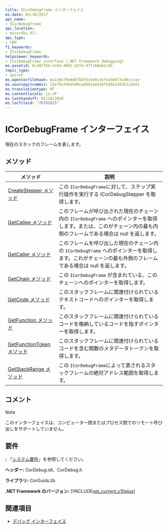 ```yaml
---
title: ICorDebugFrame インターフェイス
ms.date: 03/30/2017
api_name:
- ICorDebugFrame
api_location:
- mscordbi.dll
api_type:
- COM
f1_keywords:
- ICorDebugFrame
helpviewer_keywords:
- ICorDebugFrame interface [.NET Framework debugging]
ms.assetid: 0c48f764-3c64-4602-b2f4-4ffc60eb2c65
topic_type:
- apiref
ms.openlocfilehash: ba138e79e0d6fb6f9c5e9c3efe3466f3c88cccae
ms.sourcegitcommit: 13e79efdbd589cad6b1de634f5d6b1262b12ab01
ms.translationtype: MT
ms.contentlocale: ja-JP
ms.lasthandoff: 01/28/2020
ms.locfileid: "76782615"
---
```

# <a name="icordebugframe-interface"></a>ICorDebugFrame インターフェイス

現在のスタックのフレームを表します。  
  
## <a name="methods"></a>メソッド  
  
|メソッド|説明|  
|------------|-----------------|  
|[CreateStepper メソッド](icordebugframe-createstepper-method.md)|この `ICorDebugFrame`に対して、ステップ実行操作を実行する ICorDebugStepper を取得します。|  
|[GetCallee メソッド](icordebugframe-getcallee-method.md)|このフレームが呼び出された現在のチェーン内の `ICorDebugFrame` へのポインターを取得します。または、このがチェーン内の最も内側のフレームである場合は null を返します。|  
|[GetCaller メソッド](icordebugframe-getcaller-method.md)|このフレームを呼び出した現在のチェーン内の `ICorDebugFrame` へのポインターを取得します。これがチェーンの最も外側のフレームである場合は null を返します。|  
|[GetChain メソッド](icordebugframe-getchain-method.md)|この `ICorDebugFrame` が含まれている、このチェーンへのポインターを取得します。|  
|[GetCode メソッド](icordebugframe-getcode-method.md)|このスタックフレームに関連付けられているテキストコードへのポインターを取得します。|  
|[GetFunction メソッド](icordebugframe-getfunction-method.md)|このスタックフレームに関連付けられているコードを格納しているコードを指すポインターを取得します。|  
|[GetFunctionToken メソッド](icordebugframe-getfunctiontoken-method.md)|このスタックフレームに関連付けられているコードを含む関数のメタデータトークンを取得します。|  
|[GetStackRange メソッド](icordebugframe-getstackrange-method.md)|この `ICorDebugFrame`によって表されるスタックフレームの絶対アドレス範囲を取得します。|  
  
## <a name="remarks"></a>コメント  
  
> [!NOTE]
> このインターフェイスは、コンピューター間またはプロセス間でのリモート呼び出しをサポートしていません。  
  
## <a name="requirements"></a>要件  
 **:** 「[システム要件](../../../../docs/framework/get-started/system-requirements.md)」を参照してください。  
  
 **ヘッダー:** CorDebug.idl、CorDebug.h  
  
 **ライブラリ:** CorGuids.lib  
  
 **.NET Framework のバージョン:** [!INCLUDE[net_current_v10plus](../../../../includes/net-current-v10plus-md.md)]  
  
## <a name="see-also"></a>関連項目

- [デバッグ インターフェイス](debugging-interfaces.md)

